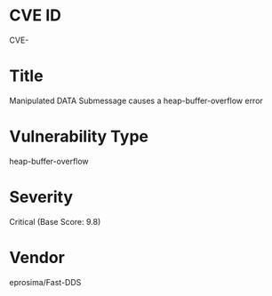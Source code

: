 # CVE ID
CVE-

# Title
Manipulated DATA Submessage causes a heap-buffer-overflow error

# Vulnerability Type
heap-buffer-overflow

# Severity
Critical (Base Score: 9.8)

# Vendor
eprosima/Fast-DDS
